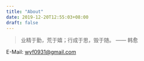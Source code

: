 ```yaml
---
title: "About"
date: 2019-12-20T12:55:03+08:00
draft: false
---
```


> 业精于勤，荒于嬉；行成于思，毁于随。  —— 韩愈



E-Mail: wyf0931@gmail.com
